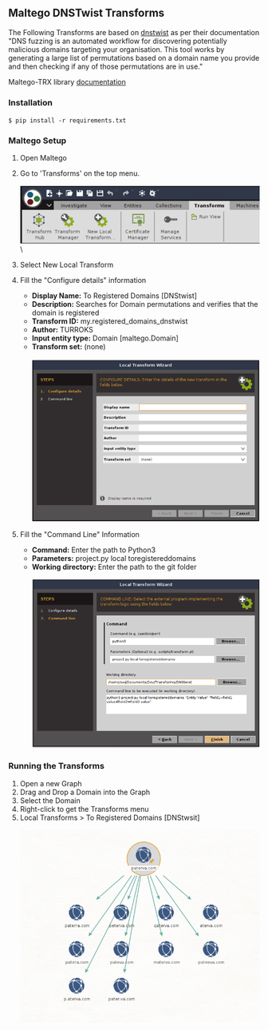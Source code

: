 ## Maltego DNSTwist Transforms

The Following Transforms are based on [dnstwist](https://github.com/elceef/dnstwist) as per their documentation "DNS fuzzing is an automated workflow for discovering potentially malicious domains targeting your organisation. This tool works by generating a large list of permutations based on a domain name you provide and then checking if any of those permutations are in use."

Maltego-TRX library [documentation](https://github.com/paterva/maltego-trx)

### Installation
`$ pip install -r requirements.txt`

### Maltego Setup

1. Open Maltego
2. Go to 'Transforms' on the top menu.
\
\
    ![](resources/menu.png)\


3. Select New Local Transform
4. Fill the "Configure details" information
    - **Display Name:** To Registered Domains [DNStwist]
    - **Description:** Searches for Domain permutations and verifies that the domain is registered
    - **Transform ID:** my.registered_domains_dnstwist
    - **Author:** TURROKS
    - **Input entity type:** Domain [maltego.Domain]
    - **Transform set:** (none)
\
\
    ![](resources/configure_details.png)
   

5. Fill the "Command Line" Information
    - **Command:** Enter the path to Python3
    - **Parameters:** project.py local toregistereddomains
    - **Working directory:** Enter the path to the git folder
\
\
    ![](resources/command_line.png)

### Running the Transforms

1. Open a new Graph
2. Drag and Drop a Domain into the Graph
3. Select the Domain
4. Right-click to get the Transforms menu
5. Local Transforms > To Registered Domains \[DNStwsit]
\
\
    ![](resources/results.png)
